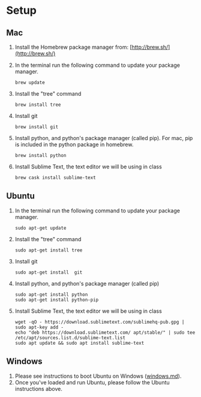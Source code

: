 # Setup

## Mac

1. Install the Homebrew package manager from: [http://brew.sh/](http://brew.sh/)
2. In the terminal run the following command to update your package manager.

	`brew update`

3. Install the "tree" command

	`brew install tree`

4. Install git

	`brew install git`

5. Install python, and python's package manager (called pip). For mac, pip is included in the python package in homebrew.

	```
	brew install python
	```

6. Install Sublime Text, the text editor we will be using in class
	```
	brew cask install sublime-text
	```

## Ubuntu

1. In the terminal run the following command to update your package manager.

	`sudo apt-get update`

2. Install the "tree" command

	`sudo apt-get install tree`

3. Install git

	`sudo apt-get install  git`

4. Install python, and python's package manager (called pip)

	```
	sudo apt-get install python
	sudo apt-get install python-pip
	```
	
5. Install Sublime Text, the text editor we will be using in class

	```
	wget -qO - https://download.sublimetext.com/sublimehq-pub.gpg | sudo apt-key add -
	echo "deb https://download.sublimetext.com/ apt/stable/" | sudo tee /etc/apt/sources.list.d/sublime-text.list
	sudo apt update && sudo apt install sublime-text
	```
	
## Windows

1. Please see instructions to boot Ubuntu on Windows ([windows.md](windows.md)). 
2. Once you've loaded and run Ubuntu, please follow the Ubuntu instructions above.
